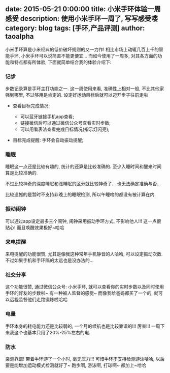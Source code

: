 date: 2015-05-21 0:00:00
title: 小米手环体验一周感受
description: 使用小米手环一周了, 写写感受喽
category: blog
tags: [手环,产品评测]
author: taoalpha
---

小米手环算是小米经典的低价破坏规则的又一力作! 相比市场上动辄几百上千的智能手环, 小米手环可以说简直不能更便宜... 而如今使用了一周多, 对其各方面的功能和特点都有所体验, 下面就简单结合我的体验介绍下:

### 记步

步数记录算是手环主打功能之一. 这一周使用来看, 准确性上相对一般, 不比其他家强到哪里, 不过够用是肯定的. 设定好运动目标后就可以迈开步子往前走啦

- 查看目标完成情况:
    - 可以蓝牙链接手机app查看;
    - 链接微信后可以通过微信公众号查看实时步数;
    - 可以用看表法查看完成目标情况(指示灯闪亮);

- 目标完成提醒: 手环会自动振动提醒;

### 睡眠

睡眠这一点还是比较有趣的, 统计的还算是比较准确的. 至少入睡时间和醒来时间算是比较准确的.

不过比较神奇的深度睡眠和浅睡眠的区分就比较神奇了... 也无法确定准确与否...

比较遗憾的是暂时不支持非晚上的睡眠检测, 所以午睡啥的都没有被计算在内.

### 振动闹钟

可以通过app设定最多三个闹钟, 闹钟采用振动手环方式, 不影响他人!!! 这一点很贴心! 而且唤醒效果极好~哈哈

### 来电提醒

来电提醒的功能很赞, 尤其是像我这种常年手机静音的人哈哈, 可以设定振动次数. 不过如果手机和手环隔的太远也是没办法的...

### 社交分享

这个功能很赞, 通过微信公众号: 小米手环, 就可以查看你的实时步数以及同时使用手环的好友的步数啦~ 有一种被人监督的感觉~ 而像我给爸妈都买了一个的, 就可以远程监督他们走路锻炼啦哈哈

### 电量

手环本身的耗电能力还是比较弱的, 一个月的续航也是比较靠谱的!!! 厉害!!! 一周下来我这个也基本只用了20%-25%左右的电.

### 防水

亲测靠谱! 带着手环游了一个小时, 毫无压力!!! 可惜手环不支持检测游泳哈哈, 以后要是能增加运动模式检测就好了~ 跑步啊, 游泳啊, 打球啊~ 都加上~哈哈


[TaoAlpha]:    http://zzgary.info "TaoAlpha"
